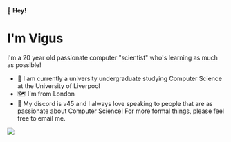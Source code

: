 #### 👋 Hey!
# I'm **Vigus**
I'm a 20 year old passionate computer "scientist" who's learning as much as possible!

- 🏫 I am currently a university undergraduate studying Computer Science at the University of Liverpool
- 🗺️ I'm from London
- 📨 My discord is v45 and I always love speaking to people that are as passionate about Computer Science! For more formal things, please feel free to email me.

![](https://komarev.com/ghpvc/?username=VigusWG)
